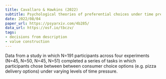 ```yaml
---
title: Cavallaro & Hawkins (2022)
subtitle: Psychological theories of preferential choices under time pressure are more consistent than descriptive theories
date: 2022/08/04
paper_url: https://psyarxiv.com/4b285/
data_url: https://osf.io/tbczv/
tags:
- decisions from description
- value construction
---
```


Data from a study in which N=191 participants across four experiments (N=45, N=50, N=45, N=51) completed a series of tasks in which participants chose between between consumer choice options (e.g. pizza delivery options) under varying levels of time pressure.
